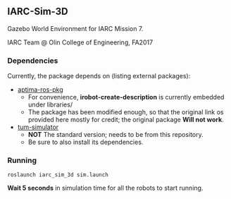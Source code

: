 ## IARC-Sim-3D

Gazebo World Environment for IARC Mission 7.

IARC Team @ Olin College of Engineering, FA2017

### Dependencies

Currently, the package depends on (listing external packages):

- [aptima-ros-pkg](https://code.google.com/archive/p/aptima-ros-pkg/source/default/source)
    * For convenience, **irobot-create-description** is currently embedded under libraries/
    * The package has been modified enough, so that the original link os provided here mostly for credit; the original package **Will not work**.
- [tum-simulator](https://github.com/angelsantamaria/tum_simulator.git)
    * **NOT** The standard version; needs to be from this repository.
    * Be sure to also install its dependencies.

### Running

```
roslaunch iarc_sim_3d sim.launch
```

**Wait 5 seconds** in simulation time for all the robots to start running.
